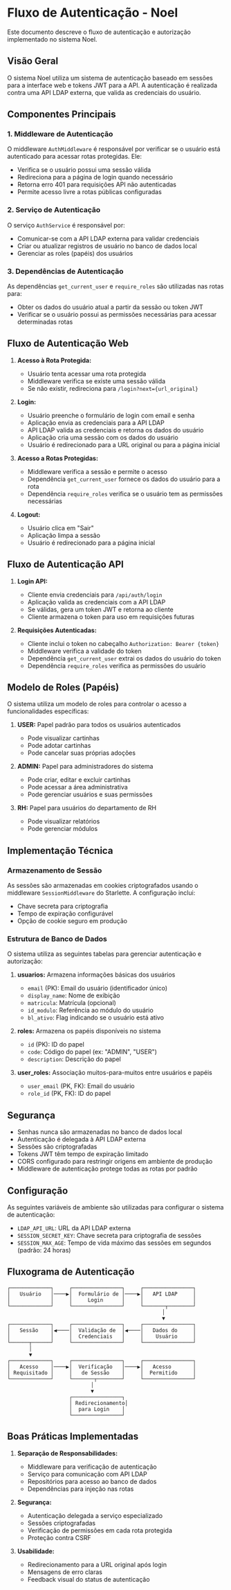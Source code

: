 # Fluxo de Autenticação - Noel

Este documento descreve o fluxo de autenticação e autorização implementado no sistema Noel.

## Visão Geral

O sistema Noel utiliza um sistema de autenticação baseado em sessões para a interface web e tokens JWT para a API. A autenticação é realizada contra uma API LDAP externa, que valida as credenciais do usuário.

## Componentes Principais

### 1. Middleware de Autenticação

O middleware `AuthMiddleware` é responsável por verificar se o usuário está autenticado para acessar rotas protegidas. Ele:

- Verifica se o usuário possui uma sessão válida
- Redireciona para a página de login quando necessário
- Retorna erro 401 para requisições API não autenticadas
- Permite acesso livre a rotas públicas configuradas

### 2. Serviço de Autenticação

O serviço `AuthService` é responsável por:

- Comunicar-se com a API LDAP externa para validar credenciais
- Criar ou atualizar registros de usuário no banco de dados local
- Gerenciar as roles (papéis) dos usuários

### 3. Dependências de Autenticação

As dependências `get_current_user` e `require_roles` são utilizadas nas rotas para:

- Obter os dados do usuário atual a partir da sessão ou token JWT
- Verificar se o usuário possui as permissões necessárias para acessar determinadas rotas

## Fluxo de Autenticação Web

1. **Acesso à Rota Protegida:**
   - Usuário tenta acessar uma rota protegida
   - Middleware verifica se existe uma sessão válida
   - Se não existir, redireciona para `/login?next={url_original}`

2. **Login:**
   - Usuário preenche o formulário de login com email e senha
   - Aplicação envia as credenciais para a API LDAP
   - API LDAP valida as credenciais e retorna os dados do usuário
   - Aplicação cria uma sessão com os dados do usuário
   - Usuário é redirecionado para a URL original ou para a página inicial

3. **Acesso a Rotas Protegidas:**
   - Middleware verifica a sessão e permite o acesso
   - Dependência `get_current_user` fornece os dados do usuário para a rota
   - Dependência `require_roles` verifica se o usuário tem as permissões necessárias

4. **Logout:**
   - Usuário clica em "Sair"
   - Aplicação limpa a sessão
   - Usuário é redirecionado para a página inicial

## Fluxo de Autenticação API

1. **Login API:**
   - Cliente envia credenciais para `/api/auth/login`
   - Aplicação valida as credenciais com a API LDAP
   - Se válidas, gera um token JWT e retorna ao cliente
   - Cliente armazena o token para uso em requisições futuras

2. **Requisições Autenticadas:**
   - Cliente inclui o token no cabeçalho `Authorization: Bearer {token}`
   - Middleware verifica a validade do token
   - Dependência `get_current_user` extrai os dados do usuário do token
   - Dependência `require_roles` verifica as permissões do usuário

## Modelo de Roles (Papéis)

O sistema utiliza um modelo de roles para controlar o acesso a funcionalidades específicas:

1. **USER:** Papel padrão para todos os usuários autenticados
   - Pode visualizar cartinhas
   - Pode adotar cartinhas
   - Pode cancelar suas próprias adoções

2. **ADMIN:** Papel para administradores do sistema
   - Pode criar, editar e excluir cartinhas
   - Pode acessar a área administrativa
   - Pode gerenciar usuários e suas permissões

3. **RH:** Papel para usuários do departamento de RH
   - Pode visualizar relatórios
   - Pode gerenciar módulos

## Implementação Técnica

### Armazenamento de Sessão

As sessões são armazenadas em cookies criptografados usando o middleware `SessionMiddleware` do Starlette. A configuração inclui:

- Chave secreta para criptografia
- Tempo de expiração configurável
- Opção de cookie seguro em produção

### Estrutura de Banco de Dados

O sistema utiliza as seguintes tabelas para gerenciar autenticação e autorização:

1. **usuarios:** Armazena informações básicas dos usuários
   - `email` (PK): Email do usuário (identificador único)
   - `display_name`: Nome de exibição
   - `matricula`: Matrícula (opcional)
   - `id_modulo`: Referência ao módulo do usuário
   - `bl_ativo`: Flag indicando se o usuário está ativo

2. **roles:** Armazena os papéis disponíveis no sistema
   - `id` (PK): ID do papel
   - `code`: Código do papel (ex: "ADMIN", "USER")
   - `description`: Descrição do papel

3. **user_roles:** Associação muitos-para-muitos entre usuários e papéis
   - `user_email` (PK, FK): Email do usuário
   - `role_id` (PK, FK): ID do papel

## Segurança

- Senhas nunca são armazenadas no banco de dados local
- Autenticação é delegada à API LDAP externa
- Sessões são criptografadas
- Tokens JWT têm tempo de expiração limitado
- CORS configurado para restringir origens em ambiente de produção
- Middleware de autenticação protege todas as rotas por padrão

## Configuração

As seguintes variáveis de ambiente são utilizadas para configurar o sistema de autenticação:

- `LDAP_API_URL`: URL da API LDAP externa
- `SESSION_SECRET_KEY`: Chave secreta para criptografia de sessões
- `SESSION_MAX_AGE`: Tempo de vida máximo das sessões em segundos (padrão: 24 horas)

## Fluxograma de Autenticação

```
┌─────────────┐     ┌────────────────┐     ┌────────────────┐
│   Usuário   │────▶│  Formulário de │────▶│   API LDAP     │
│             │     │     Login      │     │                │
└─────────────┘     └────────────────┘     └───────┬────────┘
                                                  │
                                                  ▼
┌─────────────┐     ┌────────────────┐     ┌────────────────┐
│   Sessão    │◀────│  Validação de  │◀────│   Dados do     │
│             │     │  Credenciais   │     │    Usuário     │
└──────┬──────┘     └────────────────┘     └────────────────┘
       │
       ▼
┌─────────────┐     ┌────────────────┐     ┌────────────────┐
│   Acesso    │────▶│  Verificação   │────▶│   Acesso       │
│ Requisitado │     │   de Sessão    │     │  Permitido     │
└─────────────┘     └───────┬────────┘     └────────────────┘
                           │
                           ▼
                    ┌────────────────┐
                    │ Redirecionamento│
                    │  para Login    │
                    └────────────────┘
```

## Boas Práticas Implementadas

1. **Separação de Responsabilidades:**
   - Middleware para verificação de autenticação
   - Serviço para comunicação com API LDAP
   - Repositórios para acesso ao banco de dados
   - Dependências para injeção nas rotas

2. **Segurança:**
   - Autenticação delegada a serviço especializado
   - Sessões criptografadas
   - Verificação de permissões em cada rota protegida
   - Proteção contra CSRF

3. **Usabilidade:**
   - Redirecionamento para a URL original após login
   - Mensagens de erro claras
   - Feedback visual do status de autenticação

